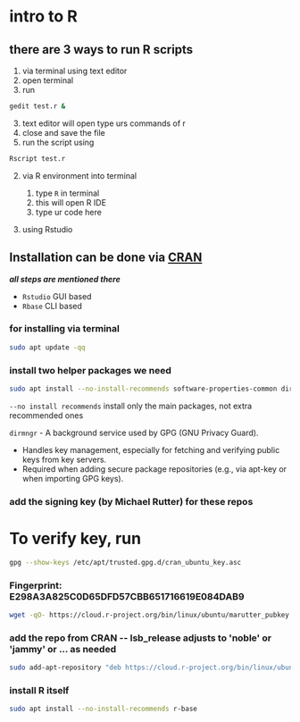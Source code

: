 # intro to R
## there are 3 ways to run R scripts
1. via terminal using text editor
 1. open terminal
 2. run
 ```bash
 gedit test.r &
 ```
 3. text editor will open type urs commands of r
 4. close and save the file
 5. run the script using 
 ```bash
Rscript test.r
``` 

2. via R environment into terminal
   1. type `R` in terminal
   2. this will open R IDE
   3. type ur code here

3. using Rstudio
## Installation can be done via [CRAN](https://cran.r-project.org)
***all steps are mentioned there***
* `Rstudio` GUI based
* `Rbase` CLI based 
  

### for installing via terminal 
```bash
sudo apt update -qq
```
### install two helper packages we need
```bash
sudo apt install --no-install-recommends software-properties-common dirmngr
```
`--no install recommends` install only the main packages, not extra recommended ones 

`dirmngr` - A background service used by GPG (GNU Privacy Guard).

- Handles key management, especially for fetching and verifying public keys from key servers.
- Required when adding secure package repositories (e.g., via apt-key or when importing GPG keys).

### add the signing key (by Michael Rutter) for these repos
# To verify key, run 
```bash
gpg --show-keys /etc/apt/trusted.gpg.d/cran_ubuntu_key.asc
```
### Fingerprint: E298A3A825C0D65DFD57CBB651716619E084DAB9
```bash
wget -qO- https://cloud.r-project.org/bin/linux/ubuntu/marutter_pubkey.asc | sudo tee -a /etc/apt/trusted.gpg.d/cran_ubuntu_key.asc
```
### add the repo from CRAN -- lsb_release adjusts to 'noble' or 'jammy' or ... as needed
```bash
sudo add-apt-repository "deb https://cloud.r-project.org/bin/linux/ubuntu $(lsb_release -cs)-cran40/"
```
### install R itself
```bash
sudo apt install --no-install-recommends r-base
```
